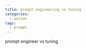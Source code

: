 ```yaml
---
title: prompt engineering vs tuning
categories:
  - watson
tags: 
  - prompt
---
```


prompt engineer vs tuning  

<figure style="width: 100%" class="align-center">
  <img src="{{ site.url }}{{ site.baseurl }}/assets/images/watson/prompt-engineer-tuning.png" alt="">
  <figcaption></figcaption>
</figure> 
